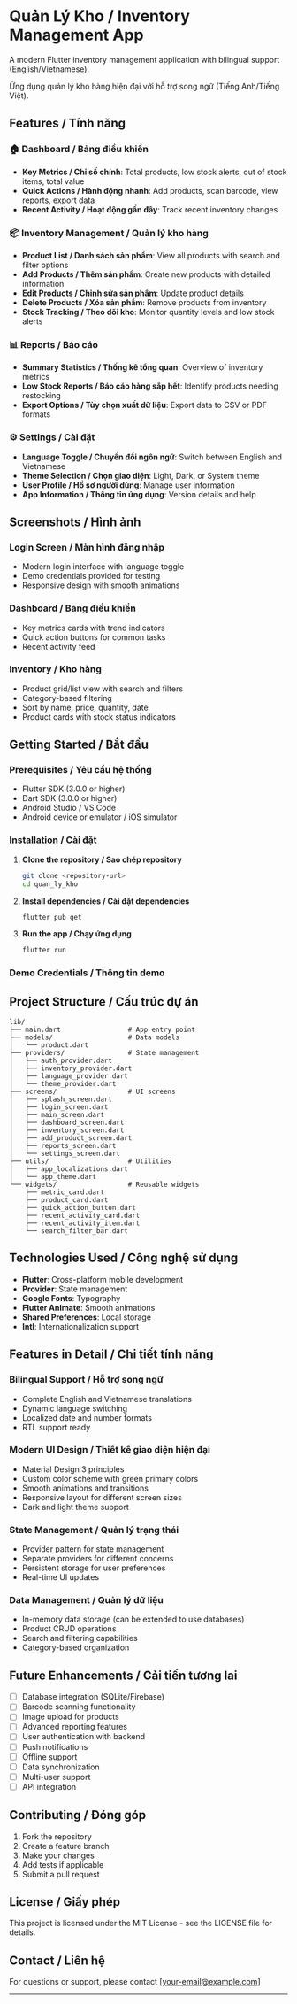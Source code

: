 # Quản Lý Kho / Inventory Management App

A modern Flutter inventory management application with bilingual support (English/Vietnamese).

Ứng dụng quản lý kho hàng hiện đại với hỗ trợ song ngữ (Tiếng Anh/Tiếng Việt).

## Features / Tính năng

### 🏠 Dashboard / Bảng điều khiển
- **Key Metrics / Chỉ số chính**: Total products, low stock alerts, out of stock items, total value
- **Quick Actions / Hành động nhanh**: Add products, scan barcode, view reports, export data
- **Recent Activity / Hoạt động gần đây**: Track recent inventory changes

### 📦 Inventory Management / Quản lý kho hàng
- **Product List / Danh sách sản phẩm**: View all products with search and filter options
- **Add Products / Thêm sản phẩm**: Create new products with detailed information
- **Edit Products / Chỉnh sửa sản phẩm**: Update product details
- **Delete Products / Xóa sản phẩm**: Remove products from inventory
- **Stock Tracking / Theo dõi kho**: Monitor quantity levels and low stock alerts

### 📊 Reports / Báo cáo
- **Summary Statistics / Thống kê tổng quan**: Overview of inventory metrics
- **Low Stock Reports / Báo cáo hàng sắp hết**: Identify products needing restocking
- **Export Options / Tùy chọn xuất dữ liệu**: Export data to CSV or PDF formats

### ⚙️ Settings / Cài đặt
- **Language Toggle / Chuyển đổi ngôn ngữ**: Switch between English and Vietnamese
- **Theme Selection / Chọn giao diện**: Light, Dark, or System theme
- **User Profile / Hồ sơ người dùng**: Manage user information
- **App Information / Thông tin ứng dụng**: Version details and help

## Screenshots / Hình ảnh

### Login Screen / Màn hình đăng nhập
- Modern login interface with language toggle
- Demo credentials provided for testing
- Responsive design with smooth animations

### Dashboard / Bảng điều khiển
- Key metrics cards with trend indicators
- Quick action buttons for common tasks
- Recent activity feed

### Inventory / Kho hàng
- Product grid/list view with search and filters
- Category-based filtering
- Sort by name, price, quantity, date
- Product cards with stock status indicators

## Getting Started / Bắt đầu

### Prerequisites / Yêu cầu hệ thống
- Flutter SDK (3.0.0 or higher)
- Dart SDK (3.0.0 or higher)
- Android Studio / VS Code
- Android device or emulator / iOS simulator

### Installation / Cài đặt

1. **Clone the repository / Sao chép repository**
   ```bash
   git clone <repository-url>
   cd quan_ly_kho
   ```

2. **Install dependencies / Cài đặt dependencies**
   ```bash
   flutter pub get
   ```

3. **Run the app / Chạy ứng dụng**
   ```bash
   flutter run
   ```

### Demo Credentials / Thông tin demo
<!-- - **Email**: admin@example.com
- **Password**: password123 -->

## Project Structure / Cấu trúc dự án

```
lib/
├── main.dart                 # App entry point
├── models/                   # Data models
│   └── product.dart
├── providers/                # State management
│   ├── auth_provider.dart
│   ├── inventory_provider.dart
│   ├── language_provider.dart
│   └── theme_provider.dart
├── screens/                  # UI screens
│   ├── splash_screen.dart
│   ├── login_screen.dart
│   ├── main_screen.dart
│   ├── dashboard_screen.dart
│   ├── inventory_screen.dart
│   ├── add_product_screen.dart
│   ├── reports_screen.dart
│   └── settings_screen.dart
├── utils/                    # Utilities
│   ├── app_localizations.dart
│   └── app_theme.dart
└── widgets/                  # Reusable widgets
    ├── metric_card.dart
    ├── product_card.dart
    ├── quick_action_button.dart
    ├── recent_activity_card.dart
    ├── recent_activity_item.dart
    └── search_filter_bar.dart
```

## Technologies Used / Công nghệ sử dụng

- **Flutter**: Cross-platform mobile development
- **Provider**: State management
- **Google Fonts**: Typography
- **Flutter Animate**: Smooth animations
- **Shared Preferences**: Local storage
- **Intl**: Internationalization support

## Features in Detail / Chi tiết tính năng

### Bilingual Support / Hỗ trợ song ngữ
- Complete English and Vietnamese translations
- Dynamic language switching
- Localized date and number formats
- RTL support ready

### Modern UI Design / Thiết kế giao diện hiện đại
- Material Design 3 principles
- Custom color scheme with green primary colors
- Smooth animations and transitions
- Responsive layout for different screen sizes
- Dark and light theme support

### State Management / Quản lý trạng thái
- Provider pattern for state management
- Separate providers for different concerns
- Persistent storage for user preferences
- Real-time UI updates

### Data Management / Quản lý dữ liệu
- In-memory data storage (can be extended to use databases)
- Product CRUD operations
- Search and filtering capabilities
- Category-based organization

## Future Enhancements / Cải tiến tương lai

- [ ] Database integration (SQLite/Firebase)
- [ ] Barcode scanning functionality
- [ ] Image upload for products
- [ ] Advanced reporting features
- [ ] User authentication with backend
- [ ] Push notifications
- [ ] Offline support
- [ ] Data synchronization
- [ ] Multi-user support
- [ ] API integration

## Contributing / Đóng góp

1. Fork the repository
2. Create a feature branch
3. Make your changes
4. Add tests if applicable
5. Submit a pull request

## License / Giấy phép

This project is licensed under the MIT License - see the LICENSE file for details.

## Contact / Liên hệ

For questions or support, please contact [your-email@example.com]

---

<!-- **Note / Lưu ý**: This is a demo application for learning purposes. For production use, additional security measures and backend integration would be required.

**Ghi chú**: Đây là ứng dụng demo cho mục đích học tập. Để sử dụng trong sản xuất, cần thêm các biện pháp bảo mật và tích hợp backend. -->

